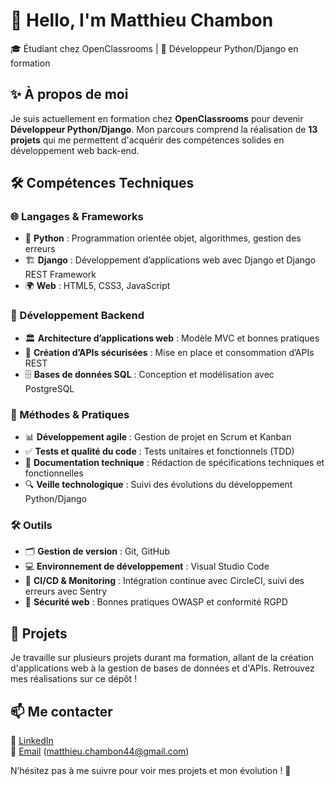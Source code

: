 # 👋 Hello, I'm Matthieu Chambon

🎓 Étudiant chez OpenClassrooms | 🚀 Développeur Python/Django en formation  

## ✨ À propos de moi  
Je suis actuellement en formation chez **OpenClassrooms** pour devenir **Développeur Python/Django**. Mon parcours comprend la réalisation de **13 projets** qui me permettent d'acquérir des compétences solides en développement web back-end.  

## 🛠 Compétences Techniques  

### **🌐 Langages & Frameworks**  
- 🐍 **Python** : Programmation orientée objet, algorithmes, gestion des erreurs  
- 🏗️ **Django** : Développement d’applications web avec Django et Django REST Framework  
- 🌍 **Web** : HTML5, CSS3, JavaScript  

### **💾 Développement Backend**  
- 🏛️ **Architecture d’applications web** : Modèle MVC et bonnes pratiques  
- 🔗 **Création d’APIs sécurisées** : Mise en place et consommation d’APIs REST  
- 🗄️ **Bases de données SQL** : Conception et modélisation avec PostgreSQL  

### **📌 Méthodes & Pratiques**  
- 📊 **Développement agile** : Gestion de projet en Scrum et Kanban  
- ✅ **Tests et qualité du code** : Tests unitaires et fonctionnels (TDD)  
- 📄 **Documentation technique** : Rédaction de spécifications techniques et fonctionnelles  
- 🔍 **Veille technologique** : Suivi des évolutions du développement Python/Django  

### **🛠️ Outils**  
- 🗂️ **Gestion de version** : Git, GitHub  
- 💻 **Environnement de développement** : Visual Studio Code  
- 🚀 **CI/CD & Monitoring** : Intégration continue avec CircleCI, suivi des erreurs avec Sentry  
- 🔐 **Sécurité web** : Bonnes pratiques OWASP et conformité RGPD  

## 📌 Projets  
Je travaille sur plusieurs projets durant ma formation, allant de la création d'applications web à la gestion de bases de données et d'APIs. Retrouvez mes réalisations sur ce dépôt !  

## 📫 Me contacter  
💼 [LinkedIn](https://www.linkedin.com/in/matthieu-chambon-b713a41a2)  
📧 [Email](mailto:matthieu.chambon44@gmail.com) (matthieu.chambon44@gmail.com)

N’hésitez pas à me suivre pour voir mes projets et mon évolution ! 🚀  
